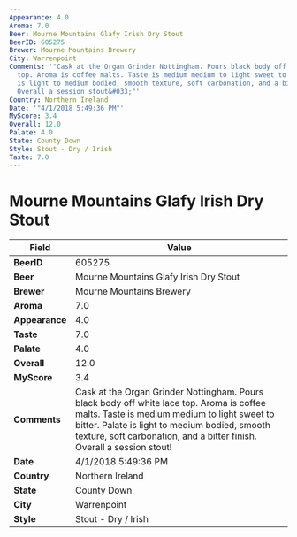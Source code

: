 ```yaml
---
Appearance: 4.0
Aroma: 7.0
Beer: Mourne Mountains Glafy Irish Dry Stout
BeerID: 605275
Brewer: Mourne Mountains Brewery
City: Warrenpoint
Comments: '"Cask at the Organ Grinder Nottingham. Pours black body off white lace
  top. Aroma is coffee malts. Taste is medium medium to light sweet to bitter. Palate
  is light to medium bodied, smooth texture, soft carbonation, and a bitter finish.
  Overall a session stout&#033;"'
Country: Northern Ireland
Date: '"4/1/2018 5:49:36 PM"'
MyScore: 3.4
Overall: 12.0
Palate: 4.0
State: County Down
Style: Stout - Dry / Irish
Taste: 7.0
---
```


# Mourne Mountains Glafy Irish Dry Stout

| Field         | Value |
|---------------|-------|
| **BeerID** | 605275 |
| **Beer** | Mourne Mountains Glafy Irish Dry Stout |
| **Brewer** | Mourne Mountains Brewery |
| **Aroma** | 7.0 |
| **Appearance** | 4.0 |
| **Taste** | 7.0 |
| **Palate** | 4.0 |
| **Overall** | 12.0 |
| **MyScore** | 3.4 |
| **Comments** | Cask at the Organ Grinder Nottingham. Pours black body off white lace top. Aroma is coffee malts. Taste is medium medium to light sweet to bitter. Palate is light to medium bodied, smooth texture, soft carbonation, and a bitter finish. Overall a session stout&#033; |
| **Date** | 4/1/2018 5:49:36 PM |
| **Country** | Northern Ireland |
| **State** | County Down |
| **City** | Warrenpoint |
| **Style** | Stout - Dry / Irish |
